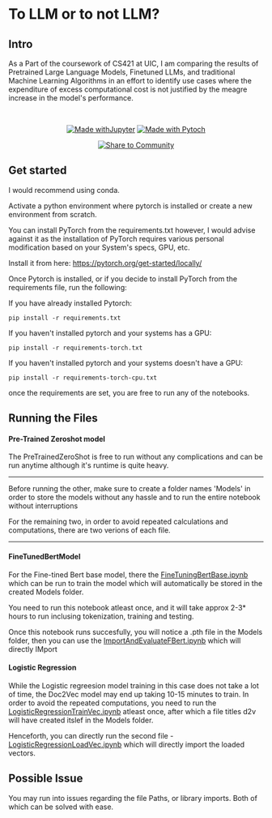 # To LLM or to not LLM?

## Intro 
As a Part of the coursework of CS421 at UIC, I am comparing the results of Pretrained Large Language Models, Finetuned LLMs, and traditional Machine Learning Algorithms in an effort to identify use cases where the expenditure of excess computational cost is not justified by the meagre increase in the model's performance.

<br>

<center>

[![Made withJupyter](https://img.shields.io/badge/Made%20with-Jupyter-orange?style=for-the-badge&logo=Jupyter)](https://jupyter.org/try)
[![Made with Pytoch](https://img.shields.io/badge/PyTorch-EE4C2C?style=for-the-badge&logo=pytorch&logoColor=white)](https://pytorch.org/)

[![Share to Community](https://huggingface.co/datasets/huggingface/badges/resolve/main/powered-by-huggingface-dark.svg)](https://huggingface.co)

</center>

## Get started

I would recommend using conda.

Activate a python environment where pytorch is installed or create a new environment from scratch.

You can install PyTorch from the requirements.txt however, I would advise against it as the installation of PyTorch requires various personal modification based on your System's specs, GPU, etc.

Install it from here: https://pytorch.org/get-started/locally/

Once Pytorch is installed, or if you decide to install PyTorch from the requirements file, run the following:

If you have already installed Pytorch:

```
pip install -r requirements.txt
```

If you haven't installed pytorch and your systems has a GPU:
```
pip install -r requirements-torch.txt
```

If you haven't installed pytorch and your systems doesn't have a GPU:
```
pip install -r requirements-torch-cpu.txt
```

once the requirements are set, you are free to run any of the notebooks.

## Running the Files

#### Pre-Trained Zeroshot model
The PreTrainedZeroShot is free to run without any complications and can be run anytime although it's runtime is quite heavy.

***

Before running the other, make sure to create a folder names 'Models' in order to store the models without any hassle and to run the entire notebook without interruptions

For the remaining two, in order to avoid repeated calculations and computations, there are two verions of each file.
***

#### FineTunedBertModel

For the Fine-tined Bert base model, there the [FineTuningBertBase.ipynb](https://github.com/thecoderenroute/to-llm-or-to-not-llm/blob/main/FineTuningBertBase.ipynb) which can be run to train the model which will automatically be stored in the created Models folder.

You need to run this notebook atleast once, and it will take approx 2-3* hours to run inclusing tokenization, training and testing.

Once this notebook runs succesfully, you will notice a .pth file in the Models folder, then you can use the [ImportAndEvaluateFBert.ipynb](https://github.com/thecoderenroute/to-llm-or-to-not-llm/blob/main/ImportAndEvaluateFBert.ipynb) which will directly IMport

#### Logistic Regression

While the Logistic regreesion model training in this case does not take a lot of time, the Doc2Vec model may end up taking 10-15 minutes to train. In order to avoid the repeated computations, you need to run the [LogisticRegressionTrainVec.ipynb](https://github.com/thecoderenroute/to-llm-or-to-not-llm/blob/main/LogisticRegressionTrainVec.ipynb) atleast once, after which a file titles d2v will have created itslef in the Models folder.

Henceforth, you can directly run the second file - [LogisticRegressionLoadVec.ipynb](https://github.com/thecoderenroute/to-llm-or-to-not-llm/blob/main/LogisticRegressionLoadVec.ipynb) which will directly import the loaded vectors.

## Possible Issue

You may run into issues regarding the file Paths, or library imports. Both of which can be solved with ease.